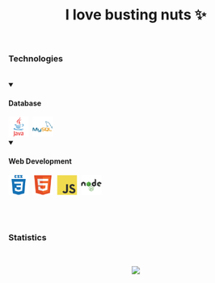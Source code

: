 <h1 align="center">I love busting nuts ✨</h1>



<br>
<h3>Technologies</h3><br>
<div>
  <details open>
  <summary><h4>Database</h4></summary>
  <img src="https://github.com/devicons/devicon/blob/master/icons/java/java-original-wordmark.svg" title="Java" alt="Java" width="40" height="40"/>&nbsp;
  <img src="https://github.com/devicons/devicon/blob/master/icons/mysql/mysql-original-wordmark.svg" title="MySQL"  alt="MySQL" width="40" height="40"/>&nbsp;
  </details>
  <details open>
    <summary><h4>Web Development</h4></summary>
  <img src="https://github.com/devicons/devicon/blob/master/icons/css3/css3-plain-wordmark.svg"  title="CSS3" alt="CSS" width="40" height="40"/>&nbsp;
  <img src="https://github.com/devicons/devicon/blob/master/icons/html5/html5-original.svg" title="HTML5" alt="HTML" width="40" height="40"/>&nbsp;
  <img src="https://github.com/devicons/devicon/blob/master/icons/javascript/javascript-original.svg" title="JavaScript" alt="JavaScript" width="40" height="40"/>&nbsp;
  <img src="https://github.com/devicons/devicon/blob/master/icons/nodejs/nodejs-original-wordmark.svg" title="NodeJS" alt="NodeJS" width="40" height="40"/>&nbsp;
  </details>
</div>

<br><br>
 <h3>Statistics</h3><br>
<div align="center">
 
![](http://github-profile-summary-cards.vercel.app/api/cards/profile-details?username=deltagamingch&theme=tokyonight)
